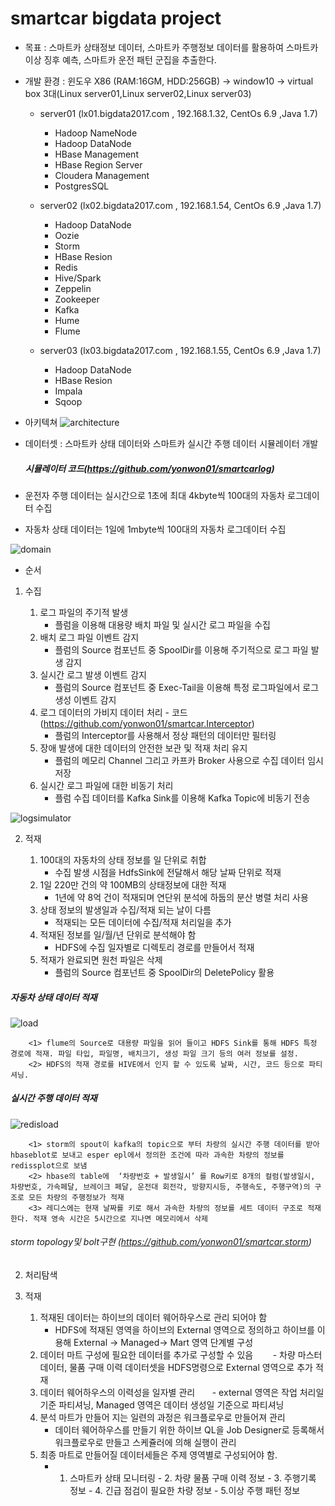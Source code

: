 # smartcar bigdata project

* 목표 : 스마트카 상태정보 데이터, 스마트카 주행정보 데이터를 활용하여 스마트카 이상 징후 예측, 스마트카 운전 패턴 군집을 추출한다. 

* 개발 환경 : 윈도우 X86 (RAM:16GM, HDD:256GB) -> window10 -> virtual box 3대(Linux server01,Linux server02,Linux server03)
    *  server01 (lx01.bigdata2017.com , 192.168.1.32, CentOs 6.9 ,Java 1.7)
         * Hadoop NameNode
         * Hadoop DataNode
         * HBase Management
         * HBase Region Server
         * Cloudera Management
         * PostgresSQL
         
    *  server02 (lx02.bigdata2017.com , 192.168.1.54, CentOs 6.9 ,Java 1.7)
    
         * Hadoop DataNode 
         * Oozie     
         * Storm
         * HBase Resion     
         * Redis     
         * Hive/Spark
         * Zeppelin         
         * Zookeeper 
         * Kafka
         * Hume             
         * Flume
         
    *  server03 (lx03.bigdata2017.com , 192.168.1.55, CentOs 6.9 ,Java 1.7)
         * Hadoop DataNode
         * HBase Resion
         * Impala
         * Sqoop
         

* 아키텍쳐
![architecture](https://github.com/yonwon01/bigdata/blob/master/architecture.png)

* 데이터셋 : 스마트카 상태 데이터와 스마트카 실시간 주행 데이터 시뮬레이터 개발
   ##### 시뮬레이터 코드(https://github.com/yonwon01/smartcarlog)

* 운전자 주행 데이터는 실시간으로 1초에 최대 4kbyte씩 100대의 자동차 로그데이터 수집
* 자동차 상태 데이터는 1일에 1mbyte씩 100대의 자동차 로그데이터 수집

![domain](https://github.com/yonwon01/bigdata/blob/master/domain.png)


* 순서
1)  수집

     1) 로그 파일의 주기적 발생
          -  플럼을 이용해 대용량 배치 파일 및 실시간 로그 파일을 수집
      2) 배치 로그 파일 이벤트 감지              
          -  플럼의 Source 컴포넌트 중 SpoolDir를 이용해 주기적으로 로그 파일 발생 감지
      3) 실시간 로그 발생 이벤트 감지           
          -  플럼의 Source 컴포넌트 중 Exec-Tail을 이용해 특정 로그파일에서 로그  생성 이벤트 감지
      4) 로그 데이터의 가비지 데이터 처리     - 코드(https://github.com/yonwon01/smartcar.Interceptor)
          -  플럼의 Interceptor를 사용해서 정상 패턴의 데이터만 필터링 
      5) 장애 발생에 대한 데이터의 안전한 보관 및 적재 처리 유지
          -  플럼의 메모리 Channel  그리고 카프카 Broker 사용으로  수집 데이터 임시 저장
      6) 실시간 로그 파일에 대한 비동기 처리 
          -  플럼 수집 데이터를 Kafka Sink를 이용해 Kafka Topic에 비동기 전송
          
![logsimulator](https://github.com/yonwon01/bigdata/blob/master/logsimualtor.png)


2) 적재

   1) 100대의 자동차의 상태 정보를 일 단위로 취합       
       - 수집 발생 시점을 HdfsSink에 전달해서 해당 날짜 단위로 적재
   2) 1일 220만 건의 약 100MB의 상태정보에 대한 적재 
       - 1년에 약 8억 건이 적재되며 연단위 분석에 하둡의 분산 병렬 처리 사용 
   3) 상태 정보의 발생일과 수집/적재 되는 날이 다름 
       - 적재되는 모든 데이터에 수집/적재 처리일을 추가
   4) 적재된 정보를 일/월/년 단위로 분석해야 함        
       - HDFS에 수집 일자별로 디렉토리 경로를 만들어서 적재
   5) 적재가 완료되면 원천 파일은 삭제                 
       - 플럼의 Source 컴포넌트 중 SpoolDir의 DeletePolicy 활용
       
       
##### 자동차 상태 데이터 적재
![load](https://github.com/yonwon01/bigdata/blob/master/load.png)

        <1> flume의 Source로 대용량 파일을 읽어 들이고 HDFS Sink를 통해 HDFS 특정 경로에 적재. 파일 타입, 파일명, 배치크기, 생성 파일 크기 등의 여러 정보를 설정.
        <2> HDFS의 적재 경로를 HIVE에서 인지 할 수 있도록 날짜, 시간, 코드 등으로 파티셔닝. 

##### 실시간 주행 데이터 적재
![redisload](https://github.com/yonwon01/bigdata/blob/master/redisload.png)

        <1> storm의 spout이 kafka의 topic으로 부터 차량의 실시간 주행 데이터를 받아 hbaseblot로 보내고 esper epl에서 정의한 조건에 따라 과속한 차량의 정보를 redissplot으로 보냄
        <2> hbase의 table에  ‘차량번호 + 발생일시’ 를 Row키로 8개의 컬럼(발생일시, 차량번호, 가속페달, 브레이크 페달, 운전대 회전각, 방향지시등, 주행속도, 주행구역)의 구조로 모든 차량의 주행정보가 적재
        <3> 레디스에는 현재 날짜를 키로 해서 과속한 차량의 정보를 세트 데이터 구조로 적재한다. 적재 영속 시간은 5시간으로 지나면 메모리에서 삭제
        
###### storm topology및 bolt구현 (https://github.com/yonwon01/smartcar.storm)


2) 처리탐색
2) 적재

   1) 적재된 데이터는 하이브의 데이터 웨어하우스로 관리 되어야 함              
        - HDFS에 적재된 영역을 하이브의 External 영역으로 정의하고 하이브를 이용해 External -> Managed-> Mart 영역 단계별 구성
   2) 데이터 마트 구성에 필요한 데이터를 추가로 구성할 수 있음
        - 차량 마스터 데이터, 물품 구매 이력 데이터셋을 HDFS명령으로 External 영역으로 추가 적재
   3) 데이터 웨어하우스의 이력성을 일자별 관리
        - external 영역은 작업 처리일 기준 파티셔닝, Managed 영역은 데이터 생성일 기준으로 파티셔닝
   4) 분석 마트가 만들어 지는 일련의 과정은 워크플로우로 만들어져 관리
        - 데이터 웨어하우스를 만들기 위한 하이브 QL을 Job Designer로 등록해서 워크플로우로 만들고 스케쥴러에 의해 실행이 관리 
   5) 최종 마트로 만들어질 데이터세들은 주제 영역별로 구성되어야 함.
        -  1. 스마트카 상태 모니터링 - 2. 차량 물품 구매 이력 정보 - 3. 주행기록 정보 - 4. 긴급 점검이 필요한 차량 정보 - 5.이상 주행 패턴 정보
           



























